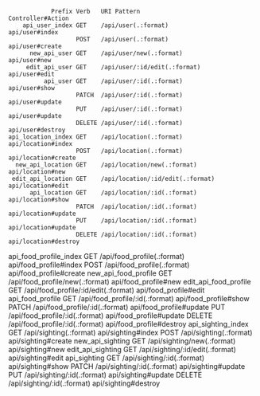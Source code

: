                 Prefix Verb   URI Pattern                          Controller#Action
        api_user_index GET    /api/user(.:format)                  api/user#index
                       POST   /api/user(.:format)                  api/user#create
          new_api_user GET    /api/user/new(.:format)              api/user#new
         edit_api_user GET    /api/user/:id/edit(.:format)         api/user#edit
              api_user GET    /api/user/:id(.:format)              api/user#show
                       PATCH  /api/user/:id(.:format)              api/user#update
                       PUT    /api/user/:id(.:format)              api/user#update
                       DELETE /api/user/:id(.:format)              api/user#destroy
    api_location_index GET    /api/location(.:format)              api/location#index
                       POST   /api/location(.:format)              api/location#create
      new_api_location GET    /api/location/new(.:format)          api/location#new
     edit_api_location GET    /api/location/:id/edit(.:format)     api/location#edit
          api_location GET    /api/location/:id(.:format)          api/location#show
                       PATCH  /api/location/:id(.:format)          api/location#update
                       PUT    /api/location/:id(.:format)          api/location#update
                       DELETE /api/location/:id(.:format)          api/location#destroy
api_food_profile_index GET    /api/food_profile(.:format)          api/food_profile#index
                       POST   /api/food_profile(.:format)          api/food_profile#create
  new_api_food_profile GET    /api/food_profile/new(.:format)      api/food_profile#new
 edit_api_food_profile GET    /api/food_profile/:id/edit(.:format) api/food_profile#edit
      api_food_profile GET    /api/food_profile/:id(.:format)      api/food_profile#show
                       PATCH  /api/food_profile/:id(.:format)      api/food_profile#update
                       PUT    /api/food_profile/:id(.:format)      api/food_profile#update
                       DELETE /api/food_profile/:id(.:format)      api/food_profile#destroy
    api_sighting_index GET    /api/sighting(.:format)              api/sighting#index
                       POST   /api/sighting(.:format)              api/sighting#create
      new_api_sighting GET    /api/sighting/new(.:format)          api/sighting#new
     edit_api_sighting GET    /api/sighting/:id/edit(.:format)     api/sighting#edit
          api_sighting GET    /api/sighting/:id(.:format)          api/sighting#show
                       PATCH  /api/sighting/:id(.:format)          api/sighting#update
                       PUT    /api/sighting/:id(.:format)          api/sighting#update
                       DELETE /api/sighting/:id(.:format)          api/sighting#destroy